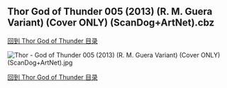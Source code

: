 ## Thor God of Thunder 005 (2013) (R. M. Guera Variant) (Cover ONLY) (ScanDog+ArtNet).cbz


[回到 Thor God of Thunder 目录](https://github.com/alicewish/markdown/blob/master/series/Thor-God-of-Thunder.md)


![Thor - God of Thunder 005 (2013) (R. M. Guera Variant) (Cover ONLY) (ScanDog+ArtNet).jpg](https://wx1.sinaimg.cn/large/6a9fdecaly1fr0yb6xbvwj21401pa1kx.jpg)

[回到 Thor God of Thunder 目录](https://github.com/alicewish/markdown/blob/master/series/Thor-God-of-Thunder.md)

